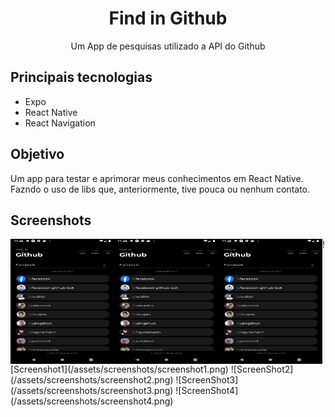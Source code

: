<h1 align="center">Find in Github</h1>

<p align="center">
  Um App de pesquisas utilizado a API do Github
</p>

## Principais tecnologias
* Expo
* React Native
* React Navigation

## Objetivo
Um app para testar e aprimorar meus conhecimentos em React Native. Fazndo o uso de libs que, anteriormente, tive pouca ou nenhum contato.

## Screenshots
<img align="left" width="33%" height="200" src="assets/screenshots/screenshot1.png">
<img align="left" width="33%" height="200" src="assets/screenshots/screenshot1.png">
<img align="left" width="33%" height="200" src="assets/screenshots/screenshot1.png">
![Screenshot1](/assets/screenshots/screenshot1.png)
![ScreenShot2](/assets/screenshots/screenshot2.png)
![ScreenShot3](/assets/screenshots/screenshot3.png)
![ScreenShot4](/assets/screenshots/screenshot4.png)
